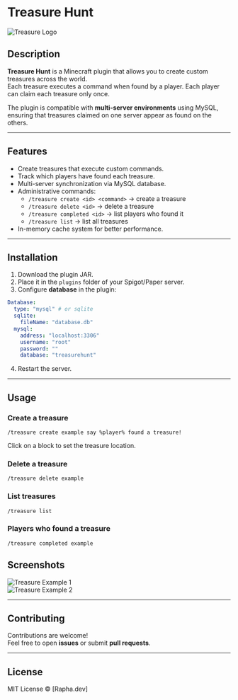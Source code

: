 # Treasure Hunt

![Treasure Logo](https://png.pngtree.com/png-vector/20241211/ourmid/pngtree-cute-cartoon-treasure-chest-with-gems-and-coins-clipart-png-image_14728801.png)  

## Description
**Treasure Hunt** is a Minecraft plugin that allows you to create custom treasures across the world.  
Each treasure executes a command when found by a player. Each player can claim each treasure only once.

The plugin is compatible with **multi-server environments** using MySQL, ensuring that treasures claimed on one server appear as found on the others.

---

## Features

- Create treasures that execute custom commands.
- Track which players have found each treasure.
- Multi-server synchronization via MySQL database.
- Administrative commands:
  - `/treasure create <id> <command>` → create a treasure
  - `/treasure delete <id>` → delete a treasure
  - `/treasure completed <id>` → list players who found it
  - `/treasure list` → list all treasures
- In-memory cache system for better performance.

---

## Installation

1. Download the plugin JAR.  
2. Place it in the `plugins` folder of your Spigot/Paper server.  
3. Configure **database** in the plugin:  

```yaml
Database:
  type: "mysql" # or sqlite
  sqlite:
    fileName: "database.db"
  mysql:
    address: "localhost:3306"
    username: "root"
    password: ""
    database: "treasurehunt"
```

4. Restart the server.  

---

## Usage

### Create a treasure
```text
/treasure create example say %player% found a treasure!
```
Click on a block to set the treasure location.  

### Delete a treasure
```text
/treasure delete example
```

### List treasures
```text
/treasure list
```

### Players who found a treasure
```text
/treasure completed example
```

## Screenshots

![Treasure Example 1](https://i.imgur.com/xdR4x2W.png)  
![Treasure Example 2](https://i.imgur.com/LWzN2xa.png)  

---

## Contributing
Contributions are welcome!  
Feel free to open **issues** or submit **pull requests**.

---

## License
MIT License © [Rapha.dev]
